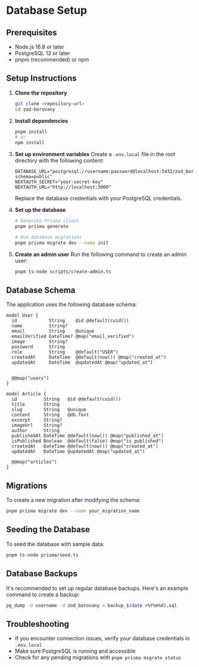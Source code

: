 # Database Setup

## Prerequisites

- Node.js 16.8 or later
- PostgreSQL 12 or later
- pnpm (recommended) or npm

## Setup Instructions

1. **Clone the repository**
   ```bash
   git clone <repository-url>
   cd zod-borovany
   ```

2. **Install dependencies**
   ```bash
   pnpm install
   # or
   npm install
   ```

3. **Set up environment variables**
   Create a `.env.local` file in the root directory with the following content:
   ```
   DATABASE_URL="postgresql://username:password@localhost:5432/zod_borovany?schema=public"
   NEXTAUTH_SECRET="your-secret-key"
   NEXTAUTH_URL="http://localhost:3000"
   ```

   Replace the database credentials with your PostgreSQL credentials.

4. **Set up the database**
   ```bash
   # Generate Prisma client
   pnpm prisma generate
   
   # Run database migrations
   pnpm prisma migrate dev --name init
   ```

5. **Create an admin user**
   Run the following command to create an admin user:
   ```bash
   pnpm ts-node scripts/create-admin.ts
   ```

## Database Schema

The application uses the following database schema:

```prisma
model User {
  id            String    @id @default(cuid())
  name          String?
  email         String    @unique
  emailVerified DateTime? @map("email_verified")
  image         String?
  password      String
  role          String    @default("USER")
  createdAt     DateTime  @default(now()) @map("created_at")
  updatedAt     DateTime  @updatedAt @map("updated_at")


  @@map("users")
}

model Article {
  id          String   @id @default(cuid())
  title       String
  slug        String   @unique
  content     String   @db.Text
  excerpt     String?
  imageUrl    String?
  author      String
  publishedAt DateTime @default(now()) @map("published_at")
  isPublished Boolean  @default(false) @map("is_published")
  createdAt   DateTime @default(now()) @map("created_at")
  updatedAt   DateTime @updatedAt @map("updated_at")

  @@map("articles")
}
```

## Migrations

To create a new migration after modifying the schema:

```bash
pnpm prisma migrate dev --name your_migration_name
```

## Seeding the Database

To seed the database with sample data:

```bash
pnpm ts-node prisma/seed.ts
```

## Database Backups

It's recommended to set up regular database backups. Here's an example command to create a backup:

```bash
pg_dump -U username -d zod_borovany > backup_$(date +%Y%m%d).sql
```

## Troubleshooting

- If you encounter connection issues, verify your database credentials in `.env.local`
- Make sure PostgreSQL is running and accessible
- Check for any pending migrations with `pnpm prisma migrate status`
